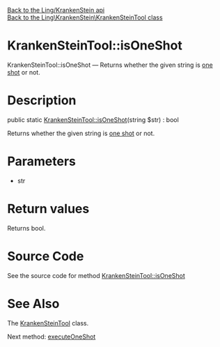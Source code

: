 [Back to the Ling/KrankenStein api](https://github.com/lingtalfi/KrankenStein/blob/master/doc/api/Ling/KrankenStein.md)<br>
[Back to the Ling\KrankenStein\KrankenSteinTool class](https://github.com/lingtalfi/KrankenStein/blob/master/doc/api/Ling/KrankenStein/KrankenSteinTool.md)


KrankenSteinTool::isOneShot
================



KrankenSteinTool::isOneShot — Returns whether the given string is [one shot](https://github.com/lingtalfi/KrankenStein/blob/master/README.md#one-shot-notation) or not.




Description
================


public static [KrankenSteinTool::isOneShot](https://github.com/lingtalfi/KrankenStein/blob/master/doc/api/Ling/KrankenStein/KrankenSteinTool/isOneShot.md)(string $str) : bool




Returns whether the given string is [one shot](https://github.com/lingtalfi/KrankenStein/blob/master/README.md#one-shot-notation) or not.




Parameters
================


- str

    


Return values
================

Returns bool.








Source Code
===========
See the source code for method [KrankenSteinTool::isOneShot](https://github.com/lingtalfi/KrankenStein/blob/master/KrankenSteinTool.php#L29-L35)


See Also
================

The [KrankenSteinTool](https://github.com/lingtalfi/KrankenStein/blob/master/doc/api/Ling/KrankenStein/KrankenSteinTool.md) class.

Next method: [executeOneShot](https://github.com/lingtalfi/KrankenStein/blob/master/doc/api/Ling/KrankenStein/KrankenSteinTool/executeOneShot.md)<br>

